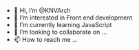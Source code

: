- 👋 Hi, I’m @KNVArch
- 👀 I’m interested in Front end development
- 🌱 I’m currently learning JavaScript
- 💞️ I’m looking to collaborate on ...
- 📫 How to reach me ...

<!---
KNVArch/KNVArch is a ✨ special ✨ repository because its `README.md` (this file) appears on your GitHub profile.
You can click the Preview link to take a look at your changes.
--->
